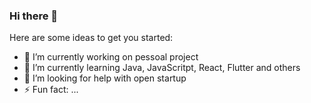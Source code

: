 ### Hi there 👋


Here are some ideas to get you started:

- 🔭 I’m currently working on pessoal project
- 🌱 I’m currently learning Java, JavaScritpt, React, Flutter and others
- 🤔 I’m looking for help with open startup
- ⚡ Fun fact: ...
